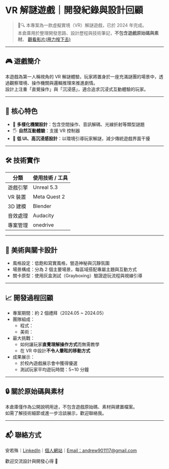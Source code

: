 # VR 解謎遊戲｜開發紀錄與設計回顧

> 🧠🔍 本專案為一款虛擬實境（VR）解謎遊戲，已於 2024 年完成。  
> 本倉庫用於整理開發思路、設計歷程與技術筆記，**不包含遊戲原始碼與素材**。
>  [觀看影片(用力按下去)](https://youtu.be/qXsdbeFwIuY?si=amonb6-xs8z1qoff)

---

## 🎮 遊戲簡介

本遊戲為第一人稱視角的 VR 解謎體驗，玩家將置身於一座充滿謎團的場景中，透過觀察環境、操作機關與邏輯推理來推進劇情。  
設計上注重「直覺操作」與「沉浸感」，適合追求沉浸式互動體驗的玩家。

---

## 🧩 核心特色

- 🧠 **多樣化機關設計**：包含空間操作、音訊解碼、光線折射等類型謎題
- 🖐 **自然互動體驗**：支援 VR 控制器
- 🎨 **低 UI、高沉浸感設計**：以環境引導玩家解謎，減少傳統遊戲界面干擾

---

## 🛠️ 技術實作

| 分類         | 使用技術 / 工具           |
|--------------|----------------------------|
| 遊戲引擎     | Unreal 5.3      |
| VR 裝置      | Meta Quest 2                |
| 3D 建模      | Blender                     |
| 音效處理     | Audacity                     |
| 專案管理     | onedrive        |

---

## 🎨 美術與關卡設計

- 風格設定：低飽和寫實風格，營造神秘與沉靜氛圍  
- 場景構成：分為 2 個主要場景，每區域搭配專屬主題與互動方式  
- 關卡原型：使用灰盒測試（Grayboxing）驗證遊玩流程與視線引導



---

## 📈 開發過程回顧

- 專案期間：約 2 個禮拜（2024.05 ~ 2024.05）
- 團隊組成：
  - 程式：
  - 美術：
- 最大挑戰：
  - 如何讓玩家**直覺理解操作方式**而無需教學
  - 在 VR 中設計**不令人暈眩的移動方式**
- 成果展示：
  - 於校內遊戲展示會中獲得優選
  - 測試玩家平均遊玩時間：5~10 分鐘

---

## 🔒 關於原始碼與素材

本倉庫僅作為公開說明用途，不包含遊戲原始碼、素材與建置檔案。  
如需了解技術細節或進一步洽談展示，歡迎聯絡我。

---

## 📬 聯絡方式

安若殊｜[LinkedIn](https://www.linkedin.com/in/noveres/)｜[個人網站](https://noveres.github.io/)｜[Email：andrew901117@gmail.com](https://mail.google.com/mail/?view=cm&to=andrew901117@gmail.com)

歡迎交流設計與開發心得 🙌
